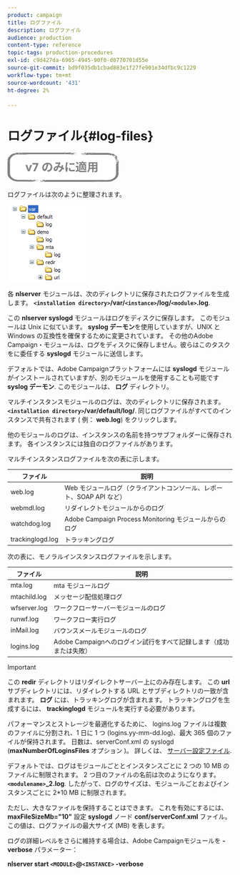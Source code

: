 ```yaml
---
product: campaign
title: ログファイル
description: ログファイル
audience: production
content-type: reference
topic-tags: production-procedures
exl-id: c9d427da-6965-4945-90f0-d0770701d55e
source-git-commit: bd9f035db1cbad883e1f27fe901e34dfbc9c1229
workflow-type: tm+mt
source-wordcount: '431'
ht-degree: 2%

---
```


# ログファイル{#log-files}

![](../../assets/v7-only.svg)

ログファイルは次のように整理されます。

![](assets/d_ncs_directory.png)

各 **nlserver** モジュールは、次のディレクトリに保存されたログファイルを生成します。 **`<installation directory>`/var/`<instance>`/log/`<module>`.log**.

この **nlserver syslogd** モジュールはログをディスクに保存します。 このモジュールは Unix に似ています。 **syslog デーモン**&#x200B;を使用していますが、UNIX と Windows の互換性を確保するために変更されています。 その他のAdobe Campaign・モジュールは、ログをディスクに保存しません。彼らはこのタスクをに委任する **syslogd** モジュールに送信します。

デフォルトでは、Adobe Campaignプラットフォームには **syslogd** モジュールがインストールされていますが、別のモジュールを使用することも可能です **syslog デーモン**. このモジュールは、 **ログ** ディレクトリ。

マルチインスタンスモジュールのログは、次のディレクトリに保存されます。 **`<installation directory>`/var/default/log/**. 同じログファイルがすべてのインスタンスで共有されます ( 例： **web.log**) をクリックします。

他のモジュールのログは、インスタンスの名前を持つサブフォルダーに保存されます。 各インスタンスには独自のログファイルがあります。

マルチインスタンスログファイルを次の表に示します。

| ファイル | 説明 |
|---|---|
| web.log | Web モジュールログ（クライアントコンソール、レポート、SOAP API など） |
| webmdl.log | リダイレクトモジュールからのログ |
| watchdog.log | Adobe Campaign Process Monitoring モジュールからのログ |
| trackinglogd.log | トラッキングログ |

次の表に、モノラルインスタンスログファイルを示します。

| ファイル | 説明 |
|---|---|
| mta.log | mta モジュールログ |
| mtachild.log | メッセージ配信処理ログ |
| wfserver.log | ワークフローサーバーモジュールのログ |
| runwf.log | ワークフロー実行ログ |
| inMail.log | バウンスメールモジュールのログ |
| logins.log | Adobe Campaignへのログイン試行をすべて記録します（成功または失敗） |

>[!IMPORTANT]
>
>この **redir** ディレクトリはリダイレクトサーバー上にのみ存在します。 この **url** サブディレクトリには、リダイレクトする URL とサブディレクトリの一致が含まれます。 **ログ** には、トラッキングログが含まれます。 トラッキングログを生成するには、 **trackinglogd** モジュールを実行する必要があります。

パフォーマンスとストレージを最適化するために、 logins.log ファイルは複数のファイルに分割され、1 日に 1 つ (logins.yy-mm-dd.log)、最大 365 個のファイルが保持されます。 日数は、serverConf.xml の syslogd (**maxNumberOfLoginsFiles** オプション )。 詳しくは、 [サーバー設定ファイル](../../installation/using/the-server-configuration-file.md#syslogd).

デフォルトでは、ログはモジュールごととインスタンスごとに 2 つの 10 MB のファイルに制限されます。 2 つ目のファイルの名前は次のようになります。 **`<modulename>`_2.log**. したがって、ログのサイズは、モジュールごとおよびインスタンスごとに 2*10 MB に制限されます。

ただし、大きなファイルを保持することはできます。 これを有効にするには、 **maxFileSizeMb=&quot;10&quot;** 設定 **syslogd** ノード **conf/serverConf.xml** ファイル。 この値は、ログファイルの最大サイズ (MB) を表します。

ログの詳細レベルをさらに維持する場合は、Adobe Campaignモジュールを **-verbose** パラメーター：

**nlserver start `<MODULE>`@`<INSTANCE>` -verbose**
